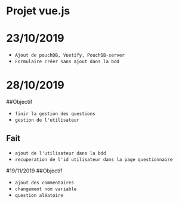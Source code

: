 # Projet vue.js
# 23/10/2019
- `Ajout de pouchDB, Vuetify, PouchDB-server`
- `Formulaire créer sans ajout dans la bdd `

# 28/10/2019
##Objectif
- `finir la gestion des questions`
- `gestion de l'utilisateur `

## Fait 
- `ajout de l'utilisateur dans la bdd`
- `recuperation de l'id utilisateur dans la page questionnaire`

#19/11/2019
##Objectif
- `ajout des commentaires`
- `changement nom variable`
- `question aléatoire`
